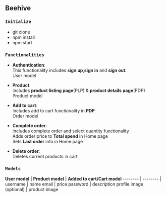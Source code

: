 ## Beehive

### `Initialize`

- git clone 
- npm install
- npm start

### `Functionalities`


- **Authentication**:  
This functionality includes **sign up**,**sign in** and **sign out**.  
User model

- **Product**:  
Includes **product listing page**(PLP) & **product details page**(PDP)  
Product model


- **Add to cart**:  
Includes add to cart functionality in **PDP**  
Order model

- **Complete order**:  
Includes complete order and select quantity functionality  
Adds order price to **Total spend** in Home page  
Sets **Last order** info in Home page  

- **Delete order**:   
Deletes current products in cart  

### `Models`

 **User model** | **Product model** | **Added to cart/Cart model**
 -------- | -------- | 
 username |  name
 email | price
 password |  description
 profile image  </br> (optional)   | product image
 
 
 
 

